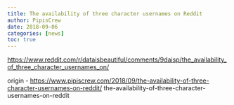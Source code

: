 ```yaml
---
title: The availability of three character usernames on Reddit
author: PipisCrew
date: 2018-09-06
categories: [news]
toc: true
---
```


https://www.reddit.com/r/dataisbeautiful/comments/9daisp/the_availability_of_three_character_usernames_on/

origin - https://www.pipiscrew.com/2018/09/the-availability-of-three-character-usernames-on-reddit/ the-availability-of-three-character-usernames-on-reddit